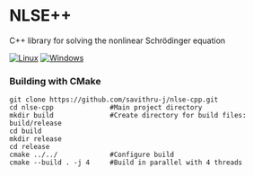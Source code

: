# NLSE++
C++ library for solving the nonlinear Schrödinger equation

[![Linux](https://github.com/savithru-j/nlse-cpp/actions/workflows/linux.yml/badge.svg?branch=main)](https://github.com/savithru-j/nlse-cpp/actions/workflows/linux.yml)
[![Windows](https://github.com/savithru-j/nlse-cpp/actions/workflows/windows.yml/badge.svg?branch=main)](https://github.com/savithru-j/nlse-cpp/actions/workflows/windows.yml)

### Building with CMake

```
git clone https://github.com/savithru-j/nlse-cpp.git
cd nlse-cpp              #Main project directory
mkdir build              #Create directory for build files: build/release
cd build
mkdir release 
cd release
cmake ../../             #Configure build
cmake --build . -j 4     #Build in parallel with 4 threads
```